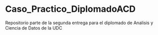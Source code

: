 # Caso_Practico_DiplomadoACD
Repositorio parte de la segunda entrega para el diplomado de Analisis y Ciencia de Datos de la UDC
